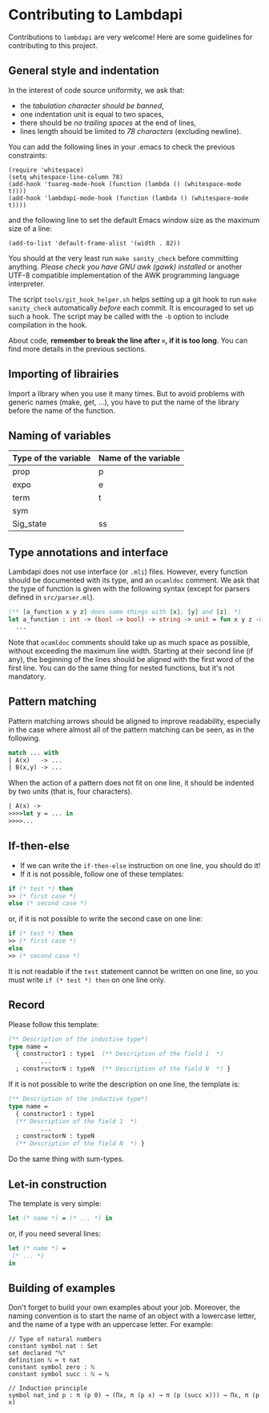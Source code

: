 Contributing to Lambdapi
========================

Contributions to `lambdapi` are very welcome!
Here are some guidelines for contributing to this project.


General style and indentation
-----------------------------

In the interest of code source uniformity, we ask that:
 - the *tabulation character should be banned*,
 - one indentation unit is equal to two spaces,
 - there should be *no trailing spaces* at the end of lines,
 - lines length should be limited to *78 characters* (excluding newline).

You can add the following lines in your .emacs to check the previous constraints:
```
(require 'whitespace)
(setq whitespace-line-column 78)
(add-hook 'tuareg-mode-hook (function (lambda () (whitespace-mode t))))
(add-hook 'lambdapi-mode-hook (function (lambda () (whitespace-mode t))))
```
and the following line to set the default Emacs window size as the maximum size of a line:
```
(add-to-list 'default-frame-alist '(width . 82))
```

You should at the very least run `make sanity_check` before committing anything.
*Please check you have GNU awk (gawk) installed* or another UTF-8 compatible
implementation of the AWK programming language interpreter.

The script `tools/git_hook_helper.sh` helps setting up a git hook to run
`make sanity_check` automatically *before* each commit.
It is encouraged to set up such a hook.
The script may be called with the `-b` option to include compilation in the
hook.

About code, **remember to break the line after `=`, if it is too long**.
You can find more details in the previous sections.

Importing of librairies
-----------------------

Import a library when you use it many times.
But to avoid problems with generic names (make, get, ...), you have to put the name of the library before the name of the function.

Naming of variables
-------------------

Type of the variable | Name of the variable
-------------------- | --------------------
       prop          |        p
       expo          |        e
       term          |        t
       sym           |
     Sig_state       |        ss
     
Type annotations and interface
------------------------------

Lambdapi does not use interface (or `.mli`) files. However, every function
should be documented with its type, and an `ocamldoc` comment. We ask that
the type of function is given with the following syntax (except for parsers
defined in `src/parser.ml`).
```ocaml
(** [a_function x y z] does some things with [x], [y] and [z]. *)
let a_function : int -> (bool -> bool) -> string -> unit = fun x y z ->
  ...
```

Note that `ocamldoc` comments should take up as much space as possible,
without exceeding the maximum line width. Starting at their second line
(if any), the beginning of the lines should be aligned with the first word
of the first line.
You can do the same thing for nested functions, but it's not mandatory.

Pattern matching
----------------

Pattern matching arrows should be aligned to improve readability, especially in the case where almost all of the pattern matching can be seen, as in the
following.
```ocaml
match ... with
| A(x)   -> ...
| B(x,y) -> ...
```

When the action of a pattern does not fit on one line, it should be indented
by two units (that is, four characters).
```OCaml
| A(x) ->
>>>>let y = ... in
>>>>...
```

If-then-else
------------

* If we can write the `if-then-else` instruction on one line, you should do it!
* If it is not possible, follow one of these templates:
```OCaml
if (* test *) then
>> (* first case *)
else (* second case *)
```
or, if it is not possible to write the second case on one line:
```OCaml
if (* test *) then
>> (* first case *)
else 
>> (* second case *)
```
It is not readable if the `test` statement cannot be written on one line, so you must write `if (* test *) then` on one line only.

Record
------

Please follow this template:
```OCaml
(** Description of the inductive type*)
type name =
  { constructor1 : type1  (** Description of the field 1  *)
         ...
  ; constructorN : typeN  (** Description of the field N  *) }
```
If it is not possible to write the description on one line, the template is:
```OCaml
(** Description of the inductive type*)
type name =
  { constructor1 : type1
  (** Description of the field 1  *)
         ...
  ; constructorN : typeN
  (** Description of the field N  *) }
```

Do the same thing with sum-types.

Let-in construction
-------------------

The template is very simple:
```OCaml
let (* name *) = (* ... *) in
```
or, if you need several lines:
```OCaml
let (* name *) =
 (* ... *)
in
```

Building of examples
--------------------

Don't forget to build your own examples about your job.
Moreover, the naming convention is to start the name of an object with a lowercase letter, and the name of a type with an uppercase letter.
For example:
```
// Type of natural numbers
constant symbol nat : Set
set declared "ℕ"
definition ℕ ≔ τ nat
constant symbol zero : ℕ
constant symbol succ : ℕ → ℕ

// Induction principle
symbol nat_ind p : π (p 0) → (Πx, π (p x) → π (p (succ x))) → Πx, π (p x)
```